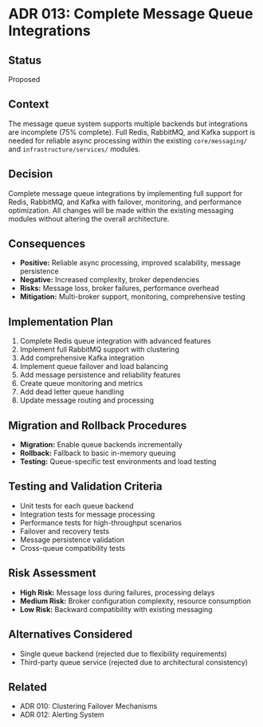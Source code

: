# ADR 013: Complete Message Queue Integrations

## Status
Proposed

## Context
The message queue system supports multiple backends but integrations are incomplete (75% complete). Full Redis, RabbitMQ, and Kafka support is needed for reliable async processing within the existing `core/messaging/` and `infrastructure/services/` modules.

## Decision
Complete message queue integrations by implementing full support for Redis, RabbitMQ, and Kafka with failover, monitoring, and performance optimization. All changes will be made within the existing messaging modules without altering the overall architecture.

## Consequences
- **Positive:** Reliable async processing, improved scalability, message persistence
- **Negative:** Increased complexity, broker dependencies
- **Risks:** Message loss, broker failures, performance overhead
- **Mitigation:** Multi-broker support, monitoring, comprehensive testing

## Implementation Plan
1. Complete Redis queue integration with advanced features
2. Implement full RabbitMQ support with clustering
3. Add comprehensive Kafka integration
4. Implement queue failover and load balancing
5. Add message persistence and reliability features
6. Create queue monitoring and metrics
7. Add dead letter queue handling
8. Update message routing and processing

## Migration and Rollback Procedures
- **Migration:** Enable queue backends incrementally
- **Rollback:** Fallback to basic in-memory queuing
- **Testing:** Queue-specific test environments and load testing

## Testing and Validation Criteria
- Unit tests for each queue backend
- Integration tests for message processing
- Performance tests for high-throughput scenarios
- Failover and recovery tests
- Message persistence validation
- Cross-queue compatibility tests

## Risk Assessment
- **High Risk:** Message loss during failures, processing delays
- **Medium Risk:** Broker configuration complexity, resource consumption
- **Low Risk:** Backward compatibility with existing messaging

## Alternatives Considered
- Single queue backend (rejected due to flexibility requirements)
- Third-party queue service (rejected due to architectural consistency)

## Related
- ADR 010: Clustering Failover Mechanisms
- ADR 012: Alerting System
